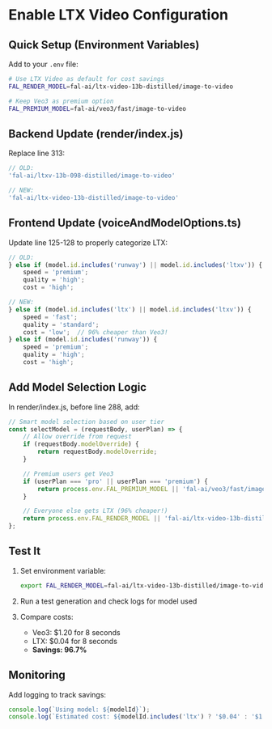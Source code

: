 # Enable LTX Video Configuration

## Quick Setup (Environment Variables)

Add to your `.env` file:

```bash
# Use LTX Video as default for cost savings
FAL_RENDER_MODEL=fal-ai/ltx-video-13b-distilled/image-to-video

# Keep Veo3 as premium option
FAL_PREMIUM_MODEL=fal-ai/veo3/fast/image-to-video
```

## Backend Update (render/index.js)

Replace line 313:
```javascript
// OLD:
'fal-ai/ltxv-13b-098-distilled/image-to-video'

// NEW:
'fal-ai/ltx-video-13b-distilled/image-to-video'
```

## Frontend Update (voiceAndModelOptions.ts)

Update line 125-128 to properly categorize LTX:
```javascript
// OLD:
} else if (model.id.includes('runway') || model.id.includes('ltxv')) {
    speed = 'premium';
    quality = 'high';
    cost = 'high';

// NEW:
} else if (model.id.includes('ltx') || model.id.includes('ltxv')) {
    speed = 'fast';
    quality = 'standard';
    cost = 'low';  // 96% cheaper than Veo3!
} else if (model.id.includes('runway')) {
    speed = 'premium';
    quality = 'high';
    cost = 'high';
```

## Add Model Selection Logic

In render/index.js, before line 288, add:

```javascript
// Smart model selection based on user tier
const selectModel = (requestBody, userPlan) => {
    // Allow override from request
    if (requestBody.modelOverride) {
        return requestBody.modelOverride;
    }

    // Premium users get Veo3
    if (userPlan === 'pro' || userPlan === 'premium') {
        return process.env.FAL_PREMIUM_MODEL || 'fal-ai/veo3/fast/image-to-video';
    }

    // Everyone else gets LTX (96% cheaper!)
    return process.env.FAL_RENDER_MODEL || 'fal-ai/ltx-video-13b-distilled/image-to-video';
};
```

## Test It

1. Set environment variable:
   ```bash
   export FAL_RENDER_MODEL=fal-ai/ltx-video-13b-distilled/image-to-video
   ```

2. Run a test generation and check logs for model used

3. Compare costs:
   - Veo3: $1.20 for 8 seconds
   - LTX: $0.04 for 8 seconds
   - **Savings: 96.7%**

## Monitoring

Add logging to track savings:
```javascript
console.log(`Using model: ${modelId}`);
console.log(`Estimated cost: ${modelId.includes('ltx') ? '$0.04' : '$1.20'}`);
```